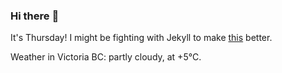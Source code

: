 ### Hi there :wave:

It's Thursday! I might be fighting with Jekyll to make [this](https://swissclubtoronto.ca) better.

Weather in Victoria BC: partly cloudy, at +5°C.
